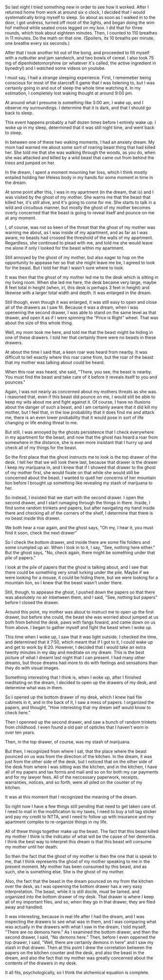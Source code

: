 So last night I tried something new in order to see how it worked. After I
returned home from work at around six o clock, I decided that I would
systematically bring myself to sleep. So about as soon as I walked in to the
door, I got undress, turned off most of the lights, and began doing the wim hof
method while seated cross legged on my box. I did that for three rounds, which
took about eighteen minutes. Then, I counted to 110 breathes in 11 minutes. Do
the math on that one. (Spoilers, its 10 breaths per minute, one breathe every
six seconds.)

After that I took another hit out of the bong, and proceeded to fill myself
with a nutbutter and jam sandwich, and two bowls of cereal. I also took 75 mg
of dipenhidetomorphine (or whatever it's called, the active ingredient in
bynedryl) and I watched some videos on youtube.

I must say, I had a strange sleeping experience. First, I rememeber being
conscious for most of the starcraft II game that I was listening to, but I was
certainly going in and out of sleep the whole time watching it. In my
estimation, I completely lost waking thought at around 9:00 pm.

At around what I presume is something like 3:00 am, I wake up, and I observe my
surroundings. I determine that it is dark, and that I should go back to sleep.

This event happens probably a half dozen times before I entirely wake up. I
woke up in my sleep, determined that it was still night time, and went back to
sleep.

In between one of these two waking moments, I had an anxiety dream. My mom had
warned me about some sort of roaring beast thing that had killed her. She told
me that she was walking through the woods, as you do, when she was attacked and
killed by a wild beast that came out from behind the trees and jumped on her.

In the dream, I spent a moment mourning her loss, which I think mostly entailed
holding her lifeless body in my hands for some moment in time in the dream.

At some point after this, I was in my apartment (in the dream, that is) and I
was visited by the ghost of my mother. She warns me that the beast that killed
her, it's still alive, and it's going to come for me. She starts to talk in a
wild and circuitous manner, but mostly the ghost of my mother becomes overly
concerned that the beast is going to reveal itself and pounce on me at any
moment.

I, of course, was not so keen of the threat that the ghost of my mother was
warning me about, as I was inside of my apartment, and as far as I was aware,
no beasts had crossed the threshold of the walls of my apartment. Regardless,
she continued to plead with me, and told me she would leave me alone if only I
looked for the beast within my apartment.

Still annoyed by the ghost of my mother, but also eager to hop on the
opportunity to appease her so that she might leave me be, I agreed to look for
the beast. But I told her that I wasn't sure where to look.

It was then that the ghost of my mother led me to the desk which is sitting in
my living room. When she led me here, the desk became very large, maybe 8 feet
total in height (when, irl, this desk is perhaps 3 feet in height) and likewise
with a larger total width and depth. It was enlarged in the dream.

Still though, even though it was enlarged, it was still easy to open and close
all of the drawers as I saw fit. Because it was a dream, when I was openening
the second drawer, I was able to stand on the same level as that drawer, and
open it as if I were spinning the "Price is Right" wheel. That was about the
size of this whole thing.

Well, my mom took me here, and told me that the beast might be hiding in one of
these drawers. I told her that certainly there were no beasts in these drawers.

At about the time I said that, a keen roar was heard from nearby. It was
difficult to tell exactly where this roar came from, but the roar of the beast
that my mother was talking about could be heard.

When this roar was heard, she said, "There, you see, the beast is nearby. You
must find the beast and take care of it before it reveals itself to you and
pounces."

Again, I was not nearly as concerned about my mothers threats as she was. I
reasoned that, even if this beast did pounce on me, I would still be able to
keep my wits about me and fight against it. Of course, I have no illusions
about the danger of such a beast, and I am certainly aware that it did kill my
mother, but I feel that, in the low probability that it does find me and attack
me, there is an even lower probability that it would pose in sort of life
changing or life ending threat to me.

But still, I was annoyed by the ghosts persistence that I check everywhere in
my apartment for the beast, and now that the ghost has heard a roar from
somewhere in the distance, she is even more insistant that I hurry up and check
all of my things for the beast.

So the first place that the ghost instructs me to look is the top drawer of the
desk. I tell her that we will look there last, because that drawer is the
drawer I keep my marijuana in, and I knew that if I showed that drawer to the
ghost of my mother first, she would fixate on that while she would still be
concerned about the beast. I wanted to quell her concerns of her mountain lion
before I brought up something like revealing my stash of marijuana to her.

So instead, I insisted that we start with the second drawer. I open the second
drawer, and I start rumaging through the things in there. Inside, I find some
random trinkets and papers, but after navigating my hand inside there and
checking all of the corners of the shelf, I determine that there is no beast
inside this drawer.

We both hear a roar again, and the ghost says, "Oh my, I hear it, you must find
it soon, check the next drawer"

So I check the bottom drawer, and inside there are some file folders and some
crumpled up air. When I look in to it, I say, "See, nothing here either." But
the ghost says, "No, check again, there might be something under that pile of
papers."

I look at the pile of papers that the ghost is talking about, and I see that
there could be something very small lurking under the pile. Maybe if we were
looking for a mouse, it could be hiding there, but we were looking for a
mountain lion, so I knew that the beast wasn't under there.

Still, though, to appease the ghost, I pushed down the papers so that there was
absolutely no air inbetween them, and I said, "See, nothing but papers" before
I closed the drawer.

Around this point, my mother was about to instruct me to open up the first
drawer, but before she could, the beast she was worried about jumped at us both
from behind the desk, paws with fangs foward, and came down on us from above.
I began to gather myself and fight the beast when I woke up.

This time when I woke up, I saw that it was light outside. I checked the time,
and determined that it 7:50, which meant that if I got to it, I could wake up
and get to work by 8:20. However, I decided that I would take an extra twenty
minutes in my day and meditate on my dream. This is the best picture of what I
dreamt last night that I can present. I had many other dreams, but those dreams
had more to do with feelings and sensations than they do with visual images.

Something interesting that I think is, when I woke up, after I finished
meditating on the dream, I decided to open up the drawers of my desk, and
determine what was in them.

So I opened up the bottom drawer of my desk, which I knew had file cabinets in
it, and in the back of it, I saw a mess of papers. I organized the papers, and
thought, "How interesting that my dream self would know to check here."

Then I openned up the second drawer, and saw a bunch of random trinkets from
childhood. I even found a old pair of opticles that I haven't worn in over ten
years.

Then, in the top drawer, of course, was my stash of marijuana.

But then, I recognized from where I sat, that the place where the beast pounced
on us was from the direction of the kitchen. In the dream, it was just from the
other side of the desk, but I noticed that on the other side of the desk from
where I was sitting was the kitchen, and in the kitchen, I have all of my
papers and tax forms and mail and so on for both my car payments and for my
lawyer fees. All of the neccessary paperwork, receipts, warranties, notices,
and so forth, were all piled on the counter of my kitchen.

It was at this moment that I recognized the meaning of the dream.

So right now I have a few things still pending that need to get taken care of.
I need to mail in the modification to my taxes, I need to buy a toll tag
sticker and pay my credit to NTTA, and I need to follow up with insurance and
my apartment complex to re-organize things in my life.

All of these things together make up the beast. The fact that this beast killed
my mother I think is the indicator of what will be the cause of her dementia. I
think the best way to interpret this dream is that this beast will consume my
mother until her death.

So then the fact that the ghost of my mother is then the one that is speak to
me, that I think represents the ghost of my mother speaking to me in the
present moment. My mother has been consumed by this beast, and as such, she is
something else. She is the ghost of my mother.

Also, the fact that the beast in the dream pounced on my from the kitchen over
the desk, as I was opeening the bottom drawer has a very easy interpretation.
The beast, while it is still docile, must be tamed, and organized into the
bottom drawer of my desk. That drawer is where I keep all of my important
files, and so, when they go in that drawer, they are filed away and handled.

It was interesting, because in real life after I had the dream, and I was
inspecting the drawers to see what was in them, and I was comparing what was
actually in the drawers with what I saw in the dream, I told myself, "There are
no demons here." As I examined the bottom drawer, and then the second drawer, I
said, "No demons here." Then, before I even oppened the top drawer, I said,
"Well, there are certainly demons in here" and I saw my stash in that drawer.
Then at this point I drew the correlation between the papers on the kitchen
counter and the desk, and also the beast in the dream, and also the fact that
my mother was greatly concerned about the contents of the drawers in my desk.

It all fits, psychologically, so I think the alchemical equation is complete.
